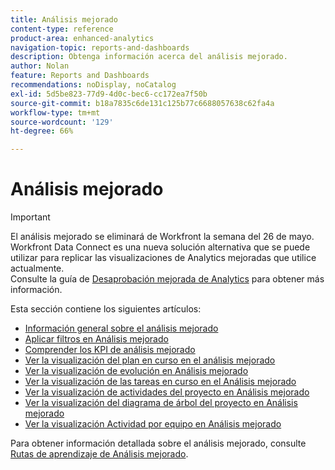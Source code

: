 ```yaml
---
title: Análisis mejorado
content-type: reference
product-area: enhanced-analytics
navigation-topic: reports-and-dashboards
description: Obtenga información acerca del análisis mejorado.
author: Nolan
feature: Reports and Dashboards
recommendations: noDisplay, noCatalog
exl-id: 5d5be823-77d9-4d0c-bec6-cc172ea7f50b
source-git-commit: b18a7835c6de131c125b77c6688057638c62fa4a
workflow-type: tm+mt
source-wordcount: '129'
ht-degree: 66%

---
```


# Análisis mejorado

>[!IMPORTANT]
>
>El análisis mejorado se eliminará de Workfront la semana del 26 de mayo. Workfront Data Connect es una nueva solución alternativa que se puede utilizar para replicar las visualizaciones de Analytics mejoradas que utilice actualmente. <br>Consulte la guía de [Desaprobación mejorada de Analytics](/help/quicksilver/product-announcements/announcements/enhanced-analytics-deprecation.md) para obtener más información.


Esta sección contiene los siguientes artículos:

* [Información general sobre el análisis mejorado](../enhanced-analytics/enhanced-analytics-overview.md)
* [Aplicar filtros en Análisis mejorado](../enhanced-analytics/use-enhanced-analytics-filters.md)
* [Comprender los KPI de análisis mejorado](../enhanced-analytics/understand-enhanced-analytics-kpis.md)
* [Ver la visualización del plan en curso en el análisis mejorado](../enhanced-analytics/flight-plan-overview.md)
* [Ver la visualización de evolución en Análisis mejorado](../enhanced-analytics/burndown-overview.md)
* [Ver la visualización de las tareas en curso en el Análisis mejorado](../enhanced-analytics/tasks-in-flight-overview.md)
* [Ver la visualización de actividades del proyecto en Análisis mejorado](../enhanced-analytics/project-activity-overview.md)
* [Ver la visualización del diagrama de árbol del proyecto en Análisis mejorado](../enhanced-analytics/project-treemap-overview.md)
* [Ver la visualización Actividad por equipo en Análisis mejorado](../enhanced-analytics/activity-by-team-overview.md)
<!--
* [View the Resource capacity visualization in Enhanced analytics](../enhanced-analytics/resource-capacity-overview.md) 
* [View the Team capacity visualization in Enhanced analytics](../enhanced-analytics/team-capacity-overview.md) 
* [View Enhanced analytics visualizations by duration](../enhanced-analytics/view-enhanced-analytics-charts-duration.md)-->

<!--
  <li data-mc-conditions="QuicksilverOrClassic.Draft mode"><a href="../enhanced-analytics/trend-views-overview.md" class="MCXref xref" xrefformat="{para}">Trend views overview</a> </li>
  -->

Para obtener información detallada sobre el análisis mejorado, consulte [Rutas de aprendizaje de Análisis mejorado](https://experienceleague.adobe.com/en/docs/workfront-learn/tutorials-workfront/home).
